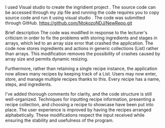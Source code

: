 I used Visual studio  to create the ingridient project . 
The source code can be accessed through my zip file and running the code requires you to copy source code and run it using visual studio .
The code was submitted through GitHub.
https://github.com/NtokozoNDJ/NewRepo.git

Brief description
The code was modified in response to the lecturer's criticism in order to fix the problems with storing ingredients and stages in arrays, which led to an array size error that crashed the application. The code now stores ingredients and actions in generic collections (List<T>) rather than arrays. This modification removes the possibility of crashes caused by array size and permits dynamic resizing.

Furthermore, rather than retaining a single recipe instance, the application now allows many recipes by keeping track of a List<Recipe>. Users may now enter, store, and manage multiple recipes thanks to this. Every recipe has a name, steps, and ingredients.

I've added thorough comments for clarity, and the code structure is still well-organized. Techniques for inputting recipe information, presenting a recipe collection, and choosing a recipe to showcase have been put into place. The user experience is improved by having the recipes arranged alphabetically. These modifications respect the input received while ensuring the stability and usefulness of the program.

